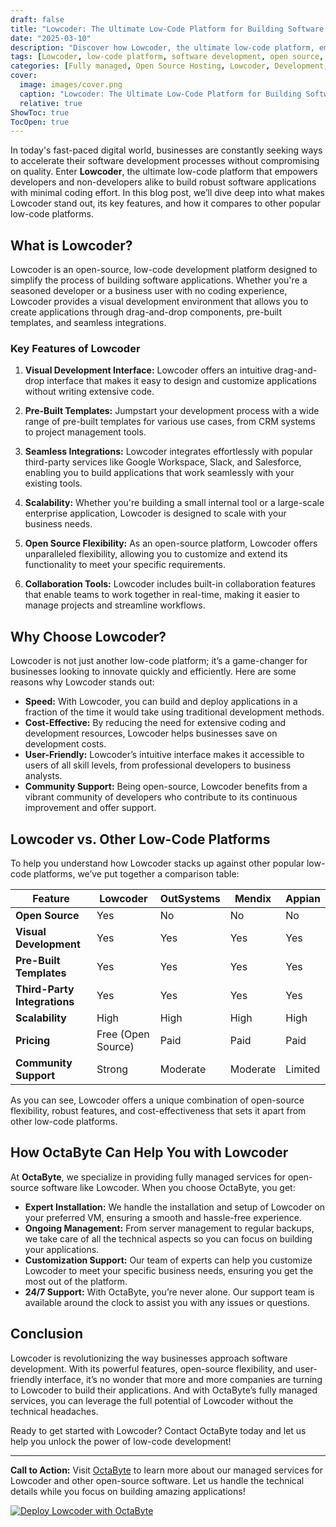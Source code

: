 ```yaml
---
draft: false
title: "Lowcoder: The Ultimate Low-Code Platform for Building Software Applications"
date: "2025-03-10"
description: "Discover how Lowcoder, the ultimate low-code platform, empowers businesses to build software applications faster and more efficiently. Learn about its features, benefits, and how it compares to other low-code platforms."
tags: [Lowcoder, low-code platform, software development, open source, OctaByte, managed services, low-code comparison, application development]
categories: [Fully managed, Open Source Hosting, Lowcoder, Development, Nocode Lowcode]
cover:
  image: images/cover.png
  caption: "Lowcoder: The Ultimate Low-Code Platform for Building Software Applications"
  relative: true
ShowToc: true
TocOpen: true
---
```



In today's fast-paced digital world, businesses are constantly seeking ways to accelerate their software development processes without compromising on quality. Enter **Lowcoder**, the ultimate low-code platform that empowers developers and non-developers alike to build robust software applications with minimal coding effort. In this blog post, we’ll dive deep into what makes Lowcoder stand out, its key features, and how it compares to other popular low-code platforms.

## What is Lowcoder?

Lowcoder is an open-source, low-code development platform designed to simplify the process of building software applications. Whether you're a seasoned developer or a business user with no coding experience, Lowcoder provides a visual development environment that allows you to create applications through drag-and-drop components, pre-built templates, and seamless integrations.

### Key Features of Lowcoder

1. **Visual Development Interface:** Lowcoder offers an intuitive drag-and-drop interface that makes it easy to design and customize applications without writing extensive code.

2. **Pre-Built Templates:** Jumpstart your development process with a wide range of pre-built templates for various use cases, from CRM systems to project management tools.

3. **Seamless Integrations:** Lowcoder integrates effortlessly with popular third-party services like Google Workspace, Slack, and Salesforce, enabling you to build applications that work seamlessly with your existing tools.

4. **Scalability:** Whether you're building a small internal tool or a large-scale enterprise application, Lowcoder is designed to scale with your business needs.

5. **Open Source Flexibility:** As an open-source platform, Lowcoder offers unparalleled flexibility, allowing you to customize and extend its functionality to meet your specific requirements.

6. **Collaboration Tools:** Lowcoder includes built-in collaboration features that enable teams to work together in real-time, making it easier to manage projects and streamline workflows.

## Why Choose Lowcoder?

Lowcoder is not just another low-code platform; it’s a game-changer for businesses looking to innovate quickly and efficiently. Here are some reasons why Lowcoder stands out:

- **Speed:** With Lowcoder, you can build and deploy applications in a fraction of the time it would take using traditional development methods.
- **Cost-Effective:** By reducing the need for extensive coding and development resources, Lowcoder helps businesses save on development costs.
- **User-Friendly:** Lowcoder’s intuitive interface makes it accessible to users of all skill levels, from professional developers to business analysts.
- **Community Support:** Being open-source, Lowcoder benefits from a vibrant community of developers who contribute to its continuous improvement and offer support.

## Lowcoder vs. Other Low-Code Platforms

To help you understand how Lowcoder stacks up against other popular low-code platforms, we’ve put together a comparison table:

| Feature                | Lowcoder               | OutSystems            | Mendix                | Appian                |
|------------------------|------------------------|------------------------|------------------------|------------------------|
| **Open Source**        | Yes                   | No                    | No                    | No                    |
| **Visual Development** | Yes                   | Yes                   | Yes                   | Yes                   |
| **Pre-Built Templates**| Yes                   | Yes                   | Yes                   | Yes                   |
| **Third-Party Integrations** | Yes           | Yes                   | Yes                   | Yes                   |
| **Scalability**        | High                  | High                  | High                  | High                  |
| **Pricing**            | Free (Open Source)    | Paid                  | Paid                  | Paid                  |
| **Community Support**  | Strong                | Moderate              | Moderate              | Limited               |

As you can see, Lowcoder offers a unique combination of open-source flexibility, robust features, and cost-effectiveness that sets it apart from other low-code platforms.

## How OctaByte Can Help You with Lowcoder

At **OctaByte**, we specialize in providing fully managed services for open-source software like Lowcoder. When you choose OctaByte, you get:

- **Expert Installation:** We handle the installation and setup of Lowcoder on your preferred VM, ensuring a smooth and hassle-free experience.
- **Ongoing Management:** From server management to regular backups, we take care of all the technical aspects so you can focus on building your applications.
- **Customization Support:** Our team of experts can help you customize Lowcoder to meet your specific business needs, ensuring you get the most out of the platform.
- **24/7 Support:** With OctaByte, you’re never alone. Our support team is available around the clock to assist you with any issues or questions.

## Conclusion

Lowcoder is revolutionizing the way businesses approach software development. With its powerful features, open-source flexibility, and user-friendly interface, it’s no wonder that more and more companies are turning to Lowcoder to build their applications. And with OctaByte’s fully managed services, you can leverage the full potential of Lowcoder without the technical headaches.

Ready to get started with Lowcoder? Contact OctaByte today and let us help you unlock the power of low-code development!

---

**Call to Action:** Visit [OctaByte](https://octabyte.io) to learn more about our managed services for Lowcoder and other open-source software. Let us handle the technical details while you focus on building amazing applications!

[![Deploy Lowcoder with OctaByte](/images/deploy-on-octabyte.png)](https://octabyte.io/fully-managed-open-source-services/development/nocode-lowcode/lowcoder)